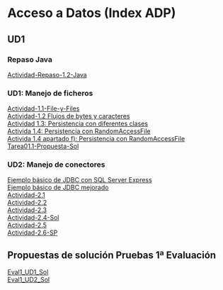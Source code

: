 # Acceso a Datos (Index ADP)
## UD1
### Repaso Java
[Actividad-Repaso-1.2-Java](https://github.com/adp-code-2223/Actividad-Repaso-1.2-Java.git)

### UD1: Manejo de ficheros
[Actividad-1.1-File-y-Files](https://github.com/adp-code-2223/Actividad-1.1-File-y-Files)   
[Actividad-1.2 Flujos de bytes y caracteres](https://github.com/adp-code-2223/Actividad1.2) <br/>
[Actividad 1.3: Persistencia con diferentes clases](https://github.com/adp-code-2223/Actividad1.3) <br/>
[Activida 1.4: Persistencia con RandomAccessFile](https://github.com/adp-code-2223/Actividad1.4) <br/>
[Activida 1.4 apartado f): Persistencia con RandomAccessFile](https://github.com/adp-code-2223/Actividad1.4f-)<br/>
[Tarea01.1-Propuesta-Sol](https://github.com/adp-code-2223/Tarea01.1-NUEVA-Sol.git)


### UD2: Manejo de conectores
[Ejemplo básico de JDBC con SQL Server Express](https://github.com/adp-code-2223/UD2_EjemploBasicoJDBC_SQLServer.git)<br/>
[Ejemplo básico de JDBC mejorado](https://github.com/adp-code-2223/UD2_EjemploBasicoMejoradoJDBC.git)<br/>
[Actividad-2.1](https://github.com/adp-code-2223/Actividad2.1.git)<br/>
[Actividad-2.2](https://github.com/adp-code-2223/Actividad2.2)<br/>
[Actividad-2.3](https://github.com/adp-code-2223/Actividad2.3-DAO.git)<br/>
[Actividad-2.4-Sol](https://github.com/adp-code-2223/Actividad2.4-DAO-Sol.git)<br/>
[Actividad-2.5](https://github.com/adp-code-2223/Actividad2.5-DAO-Account.git)<br/>
[Actividad-2.6-SP](https://github.com/adp-code-2223/Actividad2.6-SP.git)<br/>


## Propuestas de solución Pruebas 1ª Evaluación
[Eval1_UD1_Sol](https://github.com/adp-code-2223/Eval1_UD1_Sol.git)<br/>
[Eval1_UD2_Sol](https://github.com/adp-code-2223/Eval1_UD2_Sol.git)<br/>
